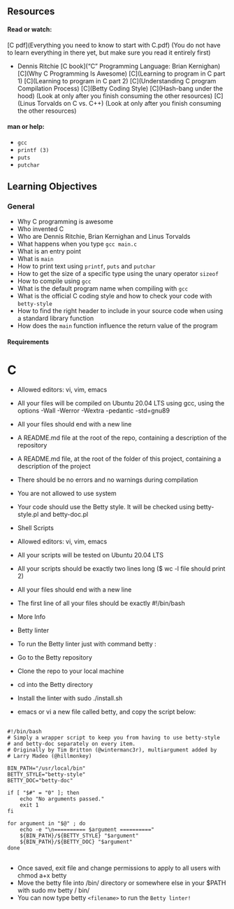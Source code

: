 ## Resources
#### Read or watch:

[C pdf](Everything you need to know to start with C.pdf) (You do not have to learn everything in there yet, but make sure you read it entirely first)
- Dennis Ritchie
[C book](“C” Programming Language: Brian Kernighan)
[C](Why C Programming Is Awesome)
[C](Learning to program in C part 1)
[C](Learning to program in C part 2)
[C](Understanding C program Compilation Process)
[C](Betty Coding Style)
[C](Hash-bang under the hood) (Look at only after you finish consuming the other resources)
[C](Linus Torvalds on C vs. C++) (Look at only after you finish consuming the other resources)
#### man or help:

- `gcc`
- `printf (3)`
- `puts`
- `putchar`


##  Learning Objectives

### General
-  Why C programming is awesome
-  Who invented C
-  Who are Dennis Ritchie, Brian Kernighan and Linus Torvalds
-  What happens when you type `gcc main.c`
-  What is an entry point
-  What is `main`
-  How to print text using `printf`, `puts` and `putchar`
-  How to get the size of a specific type using the unary operator `sizeof`
-  How to compile using `gcc`
-  What is the default program name when compiling with `gcc`
-  What is the official C coding style and how to check your code with `betty-style`
-  How to find the right header to include in your source code when using a standard library function
-  How does the `main` function influence the return value of the program

#### Requirements
# C
-  Allowed editors: vi, vim, emacs
-  All your files will be compiled on Ubuntu 20.04 LTS using gcc, using the options -Wall -Werror -Wextra -pedantic -std=gnu89
-  All your files should end with a new line
-  A README.md file at the root of the repo, containing a description of the repository
-  A README.md file, at the root of the folder of this project, containing a description of the project
-  There should be no errors and no warnings during compilation
-  You are not allowed to use system
-  Your code should use the Betty style. It will be checked using betty-style.pl and betty-doc.pl
-  Shell Scripts
-  Allowed editors: vi, vim, emacs
-  All your scripts will be tested on Ubuntu 20.04 LTS
-  All your scripts should be exactly two lines long ($ wc -l file should print 2)
-  All your files should end with a new line
-  The first line of all your files should be exactly #!/bin/bash
-  More Info
-  Betty linter
- To run the Betty linter just with command betty <filename>:

-  Go to the Betty repository
-  Clone the repo to your local machine
-  cd into the Betty directory
-  Install the linter with sudo ./install.sh
-  emacs or vi a new file called betty, and copy the script below:
<pre>
    <code>
#!/bin/bash
# Simply a wrapper script to keep you from having to use betty-style
# and betty-doc separately on every item.
# Originally by Tim Britton (@wintermanc3r), multiargument added by
# Larry Madeo (@hillmonkey)

BIN_PATH="/usr/local/bin"
BETTY_STYLE="betty-style"
BETTY_DOC="betty-doc"

if [ "$#" = "0" ]; then
    echo "No arguments passed."
    exit 1
fi

for argument in "$@" ; do
    echo -e "\n========== $argument =========="
    ${BIN_PATH}/${BETTY_STYLE} "$argument"
    ${BIN_PATH}/${BETTY_DOC} "$argument"
done
</code>
</pre>
- Once saved, exit file and change permissions to apply to all users with chmod a+x betty
- Move the betty file into /bin/ directory or somewhere else in your $PATH with sudo mv betty / bin/
- You can now type betty `<filename>` to run the `Betty linter!`